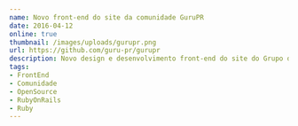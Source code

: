 ```yaml
---
name: Novo front-end do site da comunidade GuruPR
date: 2016-04-12
online: true
thumbnail: /images/uploads/gurupr.png
url: https://github.com/guru-pr/gurupr
description: Novo design e desenvolvimento front-end do site do Grupo de Usuários Ruby do Paraná.
tags:
- FrontEnd
- Comunidade
- OpenSource
- RubyOnRails
- Ruby
---
```

